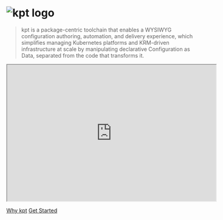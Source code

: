 # ![kpt logo](static/images/logo.png)

> kpt is a package-centric toolchain that 
> enables a WYSIWYG configuration authoring, automation, and delivery experience, 
> which simplifies managing Kubernetes platforms and KRM-driven infrastructure at scale 
> by manipulating declarative Configuration as Data, 
> separated from the code that transforms it.

<iframe id="ytplayer" type="text/html" width="550" height="360"
    src="https://www.youtube.com/embed/L_x7z4CXHDw" allowFullScreen="allowFullScreen"> </iframe>


[Why kpt](guides/rationale.md)
[Get Started](?id=overview)
